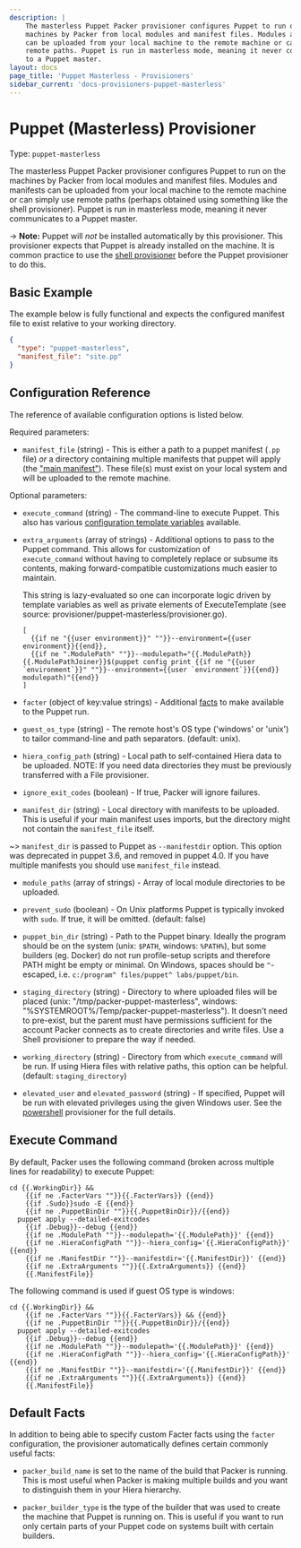 ```yaml
---
description: |
    The masterless Puppet Packer provisioner configures Puppet to run on the
    machines by Packer from local modules and manifest files. Modules and manifests
    can be uploaded from your local machine to the remote machine or can simply use
    remote paths. Puppet is run in masterless mode, meaning it never communicates
    to a Puppet master.
layout: docs
page_title: 'Puppet Masterless - Provisioners'
sidebar_current: 'docs-provisioners-puppet-masterless'
---
```


# Puppet (Masterless) Provisioner

Type: `puppet-masterless`

The masterless Puppet Packer provisioner configures Puppet to run on the
machines by Packer from local modules and manifest files. Modules and manifests
can be uploaded from your local machine to the remote machine or can simply use
remote paths (perhaps obtained using something like the shell provisioner).
Puppet is run in masterless mode, meaning it never communicates to a Puppet
master.

-&gt; **Note:** Puppet will *not* be installed automatically by this
provisioner. This provisioner expects that Puppet is already installed on the
machine. It is common practice to use the [shell
provisioner](/docs/provisioners/shell.html) before the Puppet provisioner to do
this.

## Basic Example

The example below is fully functional and expects the configured manifest file
to exist relative to your working directory.

``` json
{
  "type": "puppet-masterless",
  "manifest_file": "site.pp"
}
```

## Configuration Reference

The reference of available configuration options is listed below.

Required parameters:

-   `manifest_file` (string) - This is either a path to a puppet manifest
    (`.pp` file) *or* a directory containing multiple manifests that puppet
    will apply (the ["main
    manifest"](https://docs.puppetlabs.com/puppet/latest/reference/dirs_manifest.html)).
    These file(s) must exist on your local system and will be uploaded to the
    remote machine.

Optional parameters:

-   `execute_command` (string) - The command-line to execute Puppet. This also
    has various [configuration template variables](/docs/templates/engine.html)
    available.

-   `extra_arguments` (array of strings) - Additional options to pass to the
    Puppet command. This allows for customization of  
    `execute_command` without having to completely replace or subsume its
    contents, making forward-compatible customizations much easier to maintain.

    This string is lazy-evaluated so one can incorporate logic driven by
    template variables as well as private elements of ExecuteTemplate (see
    source: provisioner/puppet-masterless/provisioner.go).

        [
          {{if ne "{{user environment}}" ""}}--environment={{user environment}}{{end}},
          {{if ne ".ModulePath" ""}}--modulepath="{{.ModulePath}}{{.ModulePathJoiner}}$(puppet config print {{if ne "{{user `environment`}}" ""}}--environment={{user `environment`}}{{end}} modulepath)"{{end}}
        ]

-   `facter` (object of key:value strings) - Additional
    [facts](https://docs.puppet.com/facter/) to make available to the Puppet
    run.

-   `guest_os_type` (string) - The remote host's OS type ('windows' or 'unix')
    to tailor command-line and path separators. (default: unix).

-   `hiera_config_path` (string) - Local path to self-contained Hiera data to
    be uploaded. NOTE: If you need data directories they must be previously
    transferred with a File provisioner.

-   `ignore_exit_codes` (boolean) - If true, Packer will ignore failures.

-   `manifest_dir` (string) - Local directory with manifests to be uploaded.
    This is useful if your main manifest uses imports, but the directory might
    not contain the `manifest_file` itself.

\~&gt; `manifest_dir` is passed to Puppet as `--manifestdir` option. This
option was deprecated in puppet 3.6, and removed in puppet 4.0. If you have
multiple manifests you should use `manifest_file` instead.

-   `module_paths` (array of strings) - Array of local module directories to be
    uploaded.

-   `prevent_sudo` (boolean) - On Unix platforms Puppet is typically invoked
    with `sudo`. If true, it will be omitted. (default: false)

-   `puppet_bin_dir` (string) - Path to the Puppet binary. Ideally the program
    should be on the system (unix: `$PATH`, windows: `%PATH%`), but some
    builders (eg. Docker) do not run profile-setup scripts and therefore PATH
    might be empty or minimal. On Windows, spaces should be `^`-escaped, i.e.
    `c:/program^ files/puppet^ labs/puppet/bin`.

-   `staging_directory` (string) - Directory to where uploaded files will be
    placed (unix: "/tmp/packer-puppet-masterless", windows:
    "%SYSTEMROOT%/Temp/packer-puppet-masterless"). It doesn't need to
    pre-exist, but the parent must have permissions sufficient for the account
    Packer connects as to create directories and write files. Use a Shell
    provisioner to prepare the way if needed.

-   `working_directory` (string) - Directory from which `execute_command` will
    be run. If using Hiera files with relative paths, this option can be
    helpful. (default: `staging_directory`)

-   `elevated_user` and `elevated_password` (string) - If specified, Puppet
    will be run with elevated privileges using the given Windows user. See the
    [powershell](/docs/provisioners/powershell.html) provisioner for the full
    details.

## Execute Command

By default, Packer uses the following command (broken across multiple lines for
readability) to execute Puppet:

    cd {{.WorkingDir}} &&
        {{if ne .FacterVars ""}}{{.FacterVars}} {{end}}
        {{if .Sudo}}sudo -E {{end}}
        {{if ne .PuppetBinDir ""}}{{.PuppetBinDir}}/{{end}}
      puppet apply --detailed-exitcodes
        {{if .Debug}}--debug {{end}}
        {{if ne .ModulePath ""}}--modulepath='{{.ModulePath}}' {{end}}
        {{if ne .HieraConfigPath ""}}--hiera_config='{{.HieraConfigPath}}' {{end}}
        {{if ne .ManifestDir ""}}--manifestdir='{{.ManifestDir}}' {{end}}
        {{if ne .ExtraArguments ""}}{{.ExtraArguments}} {{end}}
        {{.ManifestFile}}

The following command is used if guest OS type is windows:

    cd {{.WorkingDir}} &&
        {{if ne .FacterVars ""}}{{.FacterVars}} && {{end}}
        {{if ne .PuppetBinDir ""}}{{.PuppetBinDir}}/{{end}}
      puppet apply --detailed-exitcodes
        {{if .Debug}}--debug {{end}}
        {{if ne .ModulePath ""}}--modulepath='{{.ModulePath}}' {{end}}
        {{if ne .HieraConfigPath ""}}--hiera_config='{{.HieraConfigPath}}' {{end}}
        {{if ne .ManifestDir ""}}--manifestdir='{{.ManifestDir}}' {{end}}
        {{if ne .ExtraArguments ""}}{{.ExtraArguments}} {{end}}
        {{.ManifestFile}}

## Default Facts

In addition to being able to specify custom Facter facts using the `facter`
configuration, the provisioner automatically defines certain commonly useful
facts:

-   `packer_build_name` is set to the name of the build that Packer is running.
    This is most useful when Packer is making multiple builds and you want to
    distinguish them in your Hiera hierarchy.

-   `packer_builder_type` is the type of the builder that was used to create
    the machine that Puppet is running on. This is useful if you want to run
    only certain parts of your Puppet code on systems built with certain
    builders.
